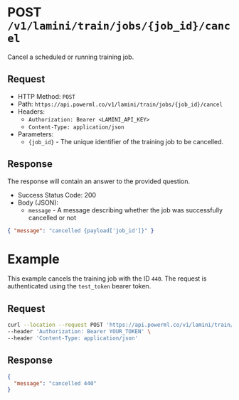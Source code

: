 # POST `/v1/lamini/train/jobs/{job_id}/cancel`

Cancel a scheduled or running training job.

## Request

- HTTP Method: `POST`
- Path: `https://api.powerml.co/v1/lamini/train/jobs/{job_id}/cancel`
- Headers:
  - `Authorization: Bearer <LAMINI_API_KEY>`
  - `Content-Type: application/json`
- Parameters:
  - `{job_id}` - The unique identifier of the training job to be cancelled.

## Response

The response will contain an answer to the provided question.

- Success Status Code: 200
- Body (JSON):
  - `message` - A message describing whether the job was successfully cancelled or not

```json
{ "message": "cancelled {payload['job_id']}" }
```

# Example

This example cancels the training job with the ID `440`. The request is authenticated using the `test_token` bearer token.

## Request

```bash
curl --location --request POST 'https://api.powerml.co/v1/lamini/train/jobs/440/cancel' \
--header 'Authorization: Bearer YOUR_TOKEN' \
--header 'Content-Type: application/json'
```

## Response

```json
{
  "message": "cancelled 440"
}
```
